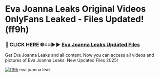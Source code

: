 # Eva Joanna Leaks Original Videos 0nlyFans Leaked - Files Updated! (ff9h)

<h3>🔴 CLICK HERE 🌐==►► <a href="https://tinyurl.com/2wckxsce" rel="nofollow">Eva Joanna Leaks Updated Files</a></h3>

Get Eva Joanna Leaks and all content. Now you can access all videos and pictures of Eva Joanna Leaks. New Updated Files 2025!

[![ff9h](https://i.imgur.com/AFduVYN.gif)](https://tinyurl.com/2wckxsce)
eva joanna leak